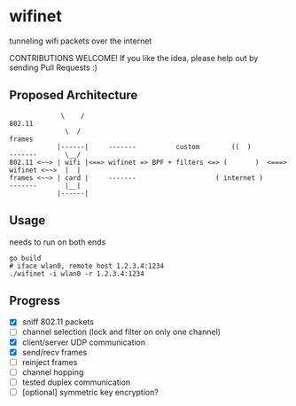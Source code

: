 # wifinet

tunneling wifi packets over the internet


CONTRIBUTIONS WELCOME! If you like the idea, please help out by sending Pull Requests :)

## Proposed Architecture

```
             \    /                                                                802.11
              \  /                                                                  frames   
            |------|     -------          custom        ((  )          -------       \__/
802.11 <~~> | wifi |<==> wifinet => BPF + filters <=> (       )  <===> wifinet <~~>  |  | 
frames <~~> | card |     -------                    ( internet )       -------       |__|
            |------|                                                  

```


## Usage

needs to run on both ends

```
go build
# iface wlan0, remote host 1.2.3.4:1234
./wifinet -i wlan0 -r 1.2.3.4:1234
```

## Progress

- [x] sniff 802.11 packets
- [ ] channel selection (lock and filter on only one channel)
- [x] client/server UDP communication
- [x] send/recv frames
- [ ] reinject frames
- [ ] channel hopping
- [ ] tested duplex communication
- [ ] \[optional\] symmetric key encryption?
